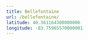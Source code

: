 ```yaml
---
title: Bellefontaine
url: /bellefontaine/
latitude: 40.361164300000006
longitude: -83.75965570000001
---
```

